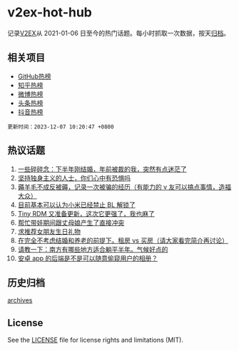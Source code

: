 # v2ex-hot-hub

 记录[V2EX](https://www.v2ex.com/)从 2021-01-06 日至今的热门话题。每小时抓取一次数据，按天[归档](archives)。
 
 ## 相关项目

- [GitHub热榜](https://github.com/it985/github-hot-hub)
- [知乎热榜](https://github.com/it985/zhihu-hot-hub)
- [微博热榜](https://github.com/it985/weibo-hot-hub)
- [头条热榜](https://github.com/it985/toutiao-hot-hub)
- [抖音热榜](https://github.com/it985/douyin-hot-hub)


 `更新时间：2023-12-07 10:20:47 +0800`

## 热议话题

1. [一些碎碎念：下半年刚结婚，年前被裁的我，突然有点迷茫了](https://www.v2ex.com/t/998024)
1. [坚持独身主义的人士，你们心中有恐惧吗](https://www.v2ex.com/t/998051)
1. [薅羊毛不成反被薅，记录一次被骗的经历（有能力的 v 友可以搞点事情，造福大众）](https://www.v2ex.com/t/998220)
1. [目前基本可以认为小米已经禁止 BL 解锁了](https://www.v2ex.com/t/998253)
1. [Tiny RDM 又准备更新，这次它更强了，我也麻了](https://www.v2ex.com/t/998058)
1. [帮忙带娃期间跟丈母娘产生了直接冲突](https://www.v2ex.com/t/998217)
1. [求推荐女朋友生日礼物](https://www.v2ex.com/t/998065)
1. [在完全不考虑结婚和养老的前提下。租房 vs 买房（请大家看完简介再讨论）](https://www.v2ex.com/t/998019)
1. [请教一下：南方有哪些地方适合躺平半年。气候好点的](https://www.v2ex.com/t/998025)
1. [安卓 app 的后端是不是可以随意偷窥用户的相册？](https://www.v2ex.com/t/998069)

## 历史归档

[archives](archives)

## License

See the [LICENSE](LICENSE) file for license rights and limitations (MIT).
